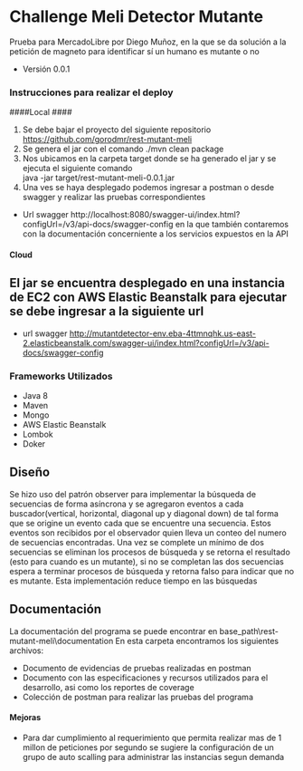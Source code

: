 # Challenge Meli Detector Mutante
Prueba para MercadoLibre por Diego Muñoz, en la que se da solución a la petición de magneto para identificar sí un humano es mutante o no 
 
* Versión 0.0.1 
 
### Instrucciones para realizar el deploy ### 
 
####Local #### 
1. Se debe bajar el proyecto del siguiente repositorio https://github.com/gorodmr/rest-mutant-meli 
2. Se genera el jar con el comando ./mvn clean package 
3. Nos ubicamos en la carpeta target donde se ha generado el jar y se ejecuta el siguiente comando  
java -jar target/rest-mutant-meli-0.0.1.jar 
4. Una ves se haya desplegado podemos ingresar a postman o desde swagger y realizar las pruebas correspondientes 
- Url swagger http://localhost:8080/swagger-ui/index.html?configUrl=/v3/api-docs/swagger-config en la que también 
contaremos con la documentación concerniente a los servicios expuestos en la API 

#### Cloud ####

El jar se encuentra desplegado en una instancia de EC2 con AWS Elastic Beanstalk
para ejecutar se debe ingresar a la siguiente url
- 
- url swagger http://mutantdetector-env.eba-4ttmnqhk.us-east-2.elasticbeanstalk.com/swagger-ui/index.html?configUrl=/v3/api-docs/swagger-config

### Frameworks Utilizados ###

* Java 8
* Maven
* Mongo
* AWS Elastic Beanstalk
* Lombok
* Doker

## Diseño ##

Se hizo uso del patrón observer para implementar la búsqueda de secuencias de forma asíncrona 
y se agregaron eventos a cada buscador(vertical, horizontal, diagonal up y diagonal down) de tal forma que se origine
un evento cada que se encuentre una secuencia. Estos eventos son recibidos por el observador quien lleva un conteo del
numero de secuencias encontradas. Una vez se complete un mínimo de dos secuencias se eliminan los procesos de búsqueda
y se retorna el resultado (esto para cuando es un mutante), si no se completan las dos secuencias espera a terminar 
procesos de búsqueda y retorna falso para indicar que no es mutante. Esta implementación reduce tiempo en las búsquedas

## Documentación ##

La documentación del programa se puede encontrar en base_path\rest-mutant-meli\documentation
En esta carpeta encontramos los siguientes archivos:
- Documento de evidencias de pruebas realizadas en postman
- Documento con las especificaciones y recursos utilizados para el desarrollo, asi como los reportes de coverage
- Colección de postman para realizar las pruebas del programa

#### Mejoras ####

* Para dar cumplimiento al requerimiento que permita realizar mas de 1 millon de peticiones por segundo se sugiere 
la configuración de un grupo de auto scalling para administrar las instancias segun demanda



